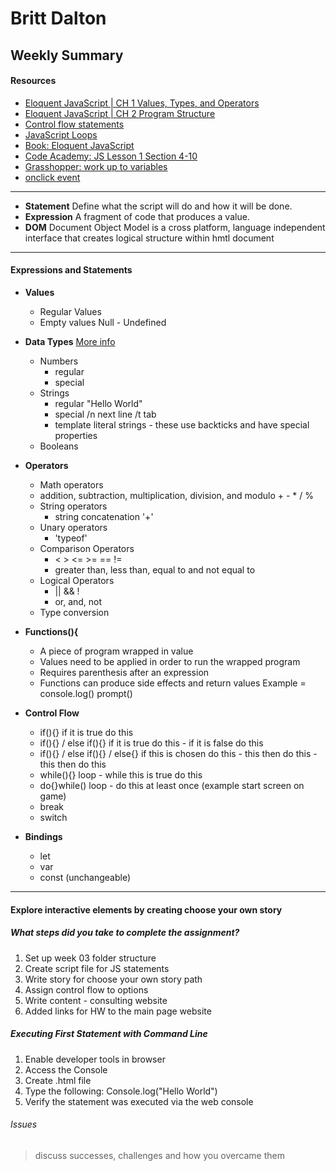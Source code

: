 # Britt Dalton #

## Weekly Summary ##

#### Resources ####

* [Eloquent JavaScript | CH 1 Values, Types, and Operators](https://eloquentjavascript.net/01_values.html)
* [Eloquent JavaScript | CH 2 Program Structure](https://eloquentjavascript.net/02_program_structure.html)
* [Control flow statements](https://developer.mozilla.org/en-US/docs/Web/JavaScript/Guide/Control_flow_and_error_handling)
* [JavaScript Loops](https://developer.mozilla.org/en-US/docs/Web/JavaScript/Guide/Loops_and_iteration)
* [Book: Eloquent JavaScript](https://www.amazon.com/Eloquent-JavaScript-3rd-Introduction-Programming/dp/1593279507/ref=dp_ob_title_bk)
* [Code Academy: JS Lesson 1 Section 4-10](https://www.codecademy.com/courses/introduction-to-javascript/lessons/introduction-to-javascript/exercises/intro?action=resume_content_item)
* [Grasshopper: work up to variables](https://grasshopper.app)
* [onclick event](https://www.w3schools.com/jsref/event_onclick.asp)
---
* **Statement** Define what the script will do and how it will be done.
* **Expression** A fragment of code that produces a value.
* **DOM** Document Object Model is a cross platform, language independent interface that creates logical structure within hmtl document
---
#### Expressions and Statements ####

* **Values**
  * Regular Values
  * Empty values
    Null - Undefined
* **Data Types** [More info](https://montana-media-arts.github.io/441-web-tech-Spring2020-course/modules/week-3/types-values/)
  * Numbers
    * regular
    * special
  * Strings
    * regular "Hello World"
    * special /n next line /t tab
    * template literal strings - these use backticks and have special properties
  * Booleans
* **Operators**
  *  Math operators
    * addition, subtraction, multiplication, division, and modulo + - * / %
  * String operators
    * string concatenation '+'
  * Unary operators
    * 'typeof'
  * Comparison Operators
    * < > <= >= == !=
    * greater than, less than, equal to and not equal to
  * Logical Operators
    * ||  &&  !
    * or, and, not
  * Type conversion
* **Functions(){**

  * A piece of program wrapped in value
  * Values need to be applied in order to run the wrapped program
  * Requires parenthesis after an expression
  * Functions can produce side effects and return values
      Example = console.log()   prompt()
* **Control Flow**  
  * if(){}    if it is true do this
  * if(){} / else if(){}     if it is true do this - if it is false do this
  * if(){} / else if(){} / else{}   if this is chosen do this - this then do this - this then do this
  * while(){}    loop - while this is true do this
  * do{}while()  loop - do this at least once (example start screen on game)
  * break      
  * switch   
* **Bindings**
  * let
  * var
  * const  (unchangeable)
---
#### Explore interactive elements by creating choose your own story ####


##### What steps did you take to complete the assignment? #####
1. Set up week 03 folder structure
2. Create script file for JS statements
3. Write story for choose your own story path
4. Assign control flow to options
5. Write content - consulting website
6. Added links for HW to the main page website

##### Executing First Statement with Command Line #####
1. Enable developer tools in browser
2. Access the Console
3. Create .html file
3. Type the following: Console.log("Hello World")
4. Verify the statement was executed via the web console



###### Issues ######
>discuss successes, challenges and how you overcame them

